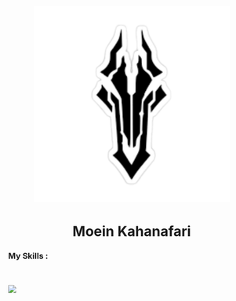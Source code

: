 <div align='center'>
  <img src='./logoimag.png' height='400'/>
  
  <h1>Moein Kahanafari</h1>
  
</div>
  <h3>My Skills :</h3>
  <br/>
  <br/>
  <img src='https://skillicons.dev/icons?i=html,css,sass,bootstrap,tailwind,js,react,redux,materialui,nextjs,vite,git,github,wordpress'/>
